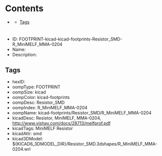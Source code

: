 



Contents
========

* [](#)
	* [Tags](#tags)

# 

- ID: FOOTPRINT-kicad-kicad-footprints-Resistor_SMD-R_MiniMELF_MMA-0204
- Name: 
- Description: 

## Tags

- hexID: 
- oompType: FOOTPRINT
- oompSize: kicad
- oompColor: kicad-footprints
- oompDesc: Resistor_SMD
- oompIndex: R_MiniMELF_MMA-0204
- oompName: kicad-footprints/Resistor_SMD/R_MiniMELF_MMA-0204
- kicadDesc: Resistor, MiniMELF, MMA-0204, http://www.vishay.com/docs/28713/melfprof.pdf
- kicadTags: MiniMELF Resistor
- kicadAttr: smd
- kicad3DModel: ${KICAD6_3DMODEL_DIR}/Resistor_SMD.3dshapes/R_MiniMELF_MMA-0204.wrl
